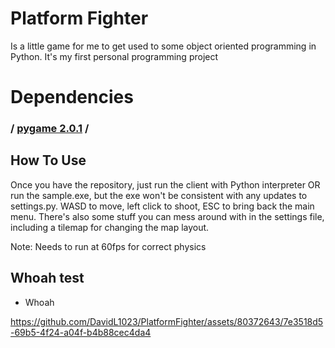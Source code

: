 # Platform Fighter
Is a little game for me to get used to some object oriented programming in Python. It's my first personal programming project

# Dependencies
### / [pygame 2.0.1](https://github.com/pygame/) /

## How To Use
Once you have the repository, just run the client with Python interpreter OR run the sample.exe, but the exe won't be consistent with any updates to settings.py. WASD to move, left click to shoot, ESC to bring back the main menu. There's also some stuff you can mess around with in the settings file, including a tilemap for changing the map layout.

Note: Needs to run at 60fps for correct physics

## Whoah test
  - Whoah

https://github.com/DavidL1023/PlatformFighter/assets/80372643/7e3518d5-69b5-4f24-a04f-b4b88cec4da4
